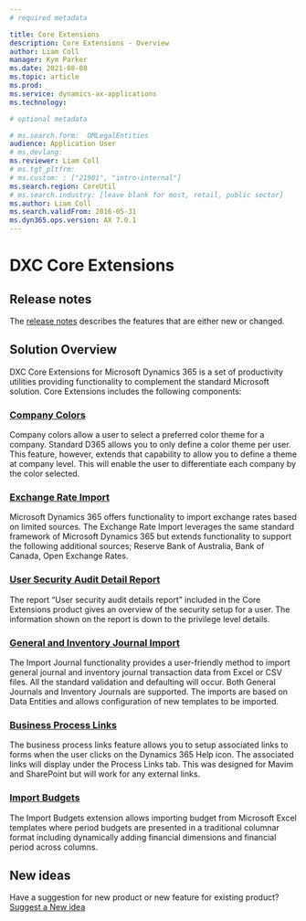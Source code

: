 ```yaml
---
# required metadata

title: Core Extensions
description: Core Extensions - Overview
author: Liam Coll
manager: Kym Parker
ms.date: 2021-08-08
ms.topic: article
ms.prod: 
ms.service: dynamics-ax-applications
ms.technology: 

# optional metadata

# ms.search.form:  OMLegalEntities
audience: Application User
# ms.devlang: 
ms.reviewer: Liam Coll
# ms.tgt_pltfrm: 
# ms.custom: : ["21901", "intro-internal"]
ms.search.region: CoreUtil
# ms.search.industry: [leave blank for most, retail, public sector]
ms.author: Liam Coll
ms.search.validFrom: 2016-05-31
ms.dyn365.ops.version: AX 7.0.1
---
```


# DXC Core Extensions

## Release notes
The [release notes](Release-notes.md) describes the features that are either new or changed. 

## Solution Overview
DXC Core Extensions for Microsoft Dynamics 365 is a set of productivity utilities providing functionality to complement the standard Microsoft solution. Core Extensions includes the following components:

### [Company Colors](COMPANY-COLORS/Company-Colors.md)
Company colors allow a user to select a preferred color theme for a company. Standard D365 allows you to only define a color theme per user. This feature, however, extends that capability to allow you to define a theme at company level. This will enable the user to differentiate each company by the color selected.

### [Exchange Rate Import](EXCHANGE-RATE-IMPORT/Exchange-rate-import.md)
Microsoft Dynamics 365 offers functionality to import exchange rates based on limited sources. The Exchange Rate Import leverages the same standard framework of Microsoft Dynamics 365 but extends functionality to support the following additional sources; Reserve Bank of Australia, Bank of Canada, Open Exchange Rates.

### [User Security Audit Detail Report](USER-SECURITY-AUDIT-DETAIL-REPORT/User-Security-audit-detail-report.md)
The report “User security audit details report” included in the Core Extensions product gives an overview of the security setup for a user. The information shown on the report is down to the privilege level details.

### [General and Inventory Journal Import](JOURNAL-IMPORTS/General-and-inventory-journal-import.md)
The Import Journal functionality provides a user-friendly method to import general journal and inventory journal transaction data from Excel or CSV files. All the standard validation and defaulting will occur. Both General Journals and Inventory Journals are supported. The imports are based on Data Entities and allows configuration of new templates to be imported.

### [Business Process Links](BUSINESS-PROCESS-LINKS/Business-process-links.md)
The business process links feature allows you to setup associated links to forms when the user clicks on the Dynamics 365 Help icon. The associated links will display under the Process Links tab. This was designed for Mavim and SharePoint but will work for any external links.

### [Import Budgets](IMPORT-BUDGETS/Import-budgets.md)
The Import Budgets extension allows importing budget from Microsoft Excel templates where period budgets are presented in a traditional columnar format including dynamically adding financial dimensions and financial period across columns.

## New ideas
Have a suggestion for new product or new feature for existing product? [Suggest a New idea](https://forms.office.com/r/U9twpSt3in)
